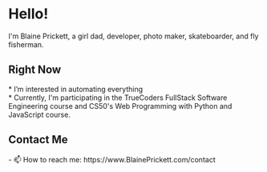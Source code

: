 <h1>Hello!</h1>
I'm Blaine Prickett, a girl dad, developer, photo maker, skateboarder, and fly fisherman. 

<h2>Right Now</h2>
* I’m interested in automating everything <br/>
* Currently, I'm participating in the TrueCoders FullStack Software Engineering course and CS50's Web Programming with Python and JavaScript course.

<h2>Contact Me</h2>
- 📫 How to reach me: https://www.BlainePrickett.com/contact <br>





<!---
blaineprickett/blaineprickett is a ✨ special ✨ repository because its `README.md` (this file) appears on your GitHub profile.
You can click the Preview link to take a look at your changes.
--->
